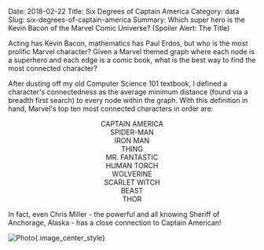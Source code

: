 Date: 2018-02-22
Title: Six Degrees of Captain America 
Category: data
Slug: six-degrees-of-captain-america
Summary: Which super hero is the Kevin Bacon of the Marvel Comic Universe? (Spoiler Alert: The Title)

Acting has Kevin Bacon, mathematics has Paul Erdos, but who is the most prolific 
Marvel character? Given a Marvel themed graph where each node is a superhero
and each edge is a comic book, what is the best way to find the most connected character? 

After dusting off my old Computer Science 101 textbook, I defined a character's
connectedness as the average minimum distance (found via a breadth first search) to 
every node within the graph. With this definition in hand, Marvel's top ten most connected 
characters in order are:
 
<center>

CAPTAIN AMERICA <br> 
SPIDER-MAN      
IRON MAN        
THING           
MR. FANTASTIC   
HUMAN TORCH     
WOLVERINE       
SCARLET WITCH   
BEAST           
THOR            

</center>

In fact, even Chris Miller - the powerful and all knowing Sheriff of Anchorage, Alaska - has 
a close connection to Captain American!   

![Photo]({attach}/assets/data/2018/six-degrees-of-captain-america.png){.image_center_style}
